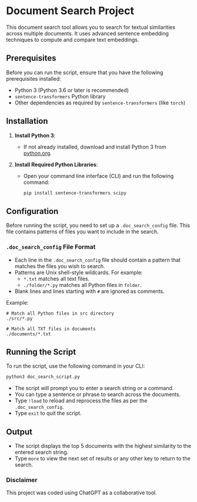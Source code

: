 # Document Search Project

This document search tool allows you to search for textual similarities across multiple documents. It uses advanced sentence embedding techniques to compute and compare text embeddings.

## Prerequisites

Before you can run the script, ensure that you have the following prerequisites installed:

- Python 3 (Python 3.6 or later is recommended)
- `sentence-transformers` Python library
- Other dependencies as required by `sentence-transformers` (like `torch`)

## Installation

1. **Install Python 3**:
   - If not already installed, download and install Python 3 from [python.org](https://www.python.org/).

2. **Install Required Python Libraries**:
   - Open your command line interface (CLI) and run the following command:
     ```bash
     pip install sentence-transformers scipy
     ```

## Configuration

Before running the script, you need to set up a `.doc_search_config` file. This file contains patterns of files you want to include in the search.

### `.doc_search_config` File Format

- Each line in the `.doc_search_config` file should contain a pattern that matches the files you wish to search.
- Patterns are Unix shell-style wildcards. For example:
  - `*.txt` matches all text files.
  - `./folder/*.py` matches all Python files in `folder`.
- Blank lines and lines starting with `#` are ignored as comments.

Example:

```
# Match all Python files in src directory
./src/*.py

# Match all TXT files in documents
./documents/*.txt
```

## Running the Script

To run the script, use the following command in your CLI:

```bash
python3 doc_search_script.py
```

- The script will prompt you to enter a search string or a command.
- You can type a sentence or phrase to search across the documents.
- Type `!load` to reload and reprocess the files as per the `.doc_search_config`.
- Type `exit` to quit the script.

## Output

- The script displays the top 5 documents with the highest similarity to the entered search string.
- Type `more` to view the next set of results or any other key to return to the search.

### Disclaimer
This project was coded using ChatGPT as a collaborative tool.
